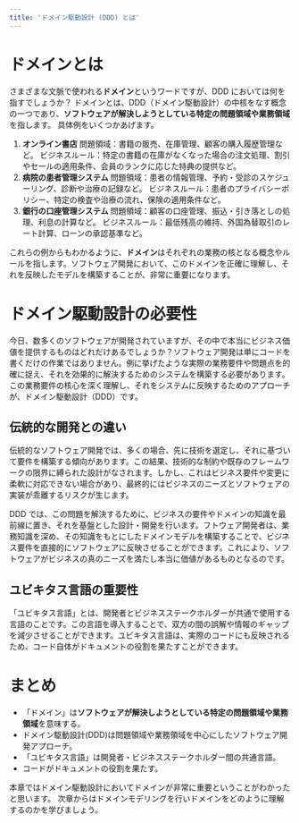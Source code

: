 ```yaml
---
title: 'ドメイン駆動設計 (DDD) とは'
---
```


# ドメインとは

さまざまな文脈で使われる**ドメイン**というワードですが、DDD においては何を指すでしょうか？
ドメインとは、DDD（ドメイン駆動設計）の中核をなす概念の一つであり、**ソフトウェアが解決しようとしている特定の問題領域や業務領域**を指します。
具体例をいくつかあげます。

1. **オンライン書店**
   問題領域：書籍の販売、在庫管理、顧客の購入履歴管理など。
   ビジネスルール：特定の書籍の在庫がなくなった場合の注文処理、割引やセールの適用条件、会員のランクに応じた特典の提供など。
2. **病院の患者管理システム**
   問題領域：患者の情報管理、予約・受診のスケジューリング、診断や治療の記録など。
   ビジネスルール：患者のプライバシーポリシー、特定の検査や治療の流れ、保険の適用条件など。
3. **銀行の口座管理システム**
   問題領域：顧客の口座管理、振込・引き落としの処理、利息の計算など。
   ビジネスルール：最低残高の維持、外国為替取引のレート計算、ローンの承認基準など。

これらの例からもわかるように、**ドメイン**はそれぞれの業務の核となる概念やルールを指します。ソフトウェア開発において、このドメインを正確に理解し、それを反映したモデルを構築することが、非常に重要になります。

# ドメイン駆動設計の必要性

今日、数多くのソフトウェアが開発されていますが、その中で本当にビジネス価値を提供するものはどれだけあるでしょうか？ソフトウェア開発は単にコードを書くだけの作業ではありません。例に挙げたような実際の業務要件や問題点を的確に捉え、それを効果的に解決するためのシステムを構築する必要があります。この業務要件の核心を深く理解し、それをシステムに反映するためのアプローチが、ドメイン駆動設計（DDD）です。

## 伝統的な開発との違い

伝統的なソフトウェア開発では、多くの場合、先に技術を選定し、それに基づいて要件を構築する傾向があります。この結果、技術的な制約や既存のフレームワークの限界に縛られた設計がなされます。しかし、これはビジネス要件や変更に柔軟に対応できない場合があり、最終的にはビジネスのニーズとソフトウェアの実装が乖離するリスクが生じます。

DDD では、この問題を解決するために、ビジネスの要件やドメインの知識を最前線に置き、それを基盤とした設計・開発を行います。フトウェア開発者は、業務知識を深め、その知識をもとにしたドメインモデルを構築することで、ビジネス要件を直接的にソフトウェアに反映させることができます。これにより、ソフトウェアがビジネスの真のニーズを満たし本当に価値があるものとなるのです。

## ユビキタス言語の重要性

「ユビキタス言語」とは、開発者とビジネスステークホルダーが共通で使用する言語のことです。この言語を導入することで、双方の間の誤解や情報のギャップを減少させることができます。ユビキタス言語は、実際のコードにも反映されるため、コード自体がドキュメントの役割を果たすことができます。

# まとめ

- 「ドメイン」は**ソフトウェアが解決しようとしている特定の問題領域や業務領域**を意味する。
- ドメイン駆動設計(DDD)は問題領域や業務領域を中心にしたソフトウェア開発アプローチ。
- 「ユビキタス言語」は開発者・ビジネスステークホルダー間の共通言語。
- コードがドキュメントの役割を果たす。

本章ではドメイン駆動設計においてドメインが非常に重要ということがわかったと思います。
次章からはドメインモデリングを行いドメインをどのように理解するのかを学びましょう。
